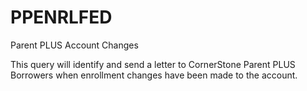 # PPENRLFED
Parent PLUS Account Changes

This query will identify and send a letter to CornerStone Parent PLUS Borrowers when enrollment changes have been made to the account.
